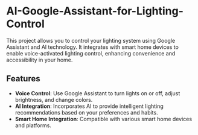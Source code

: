 # AI-Google-Assistant-for-Lighting-Control

This project allows you to control your lighting system using Google Assistant and AI technology. It integrates with smart home devices to enable voice-activated lighting control, enhancing convenience and accessibility in your home.

## Features

- **Voice Control**: Use Google Assistant to turn lights on or off, adjust brightness, and change colors.
- **AI Integration**: Incorporates AI to provide intelligent lighting recommendations based on your preferences and habits.
- **Smart Home Integration**: Compatible with various smart home devices and platforms.


